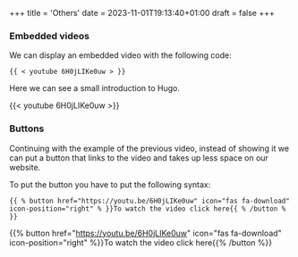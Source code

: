 +++
title = 'Others'
date = 2023-11-01T19:13:40+01:00
draft = false
+++

### Embedded videos

We can display an embedded video with the following code:

```
{{ < youtube 6H0jLIKe0uw > }}
```
Here we can see a small introduction to Hugo.

{{< youtube 6H0jLIKe0uw >}}



### Buttons

Continuing with the example of the previous video, instead of showing it we can put a button that links to the video and takes up less space on our website.

To put the button you have to put the following syntax:

```
{{ % button href="https://youtu.be/6H0jLIKe0uw" icon="fas fa-download" icon-position="right" % }}To watch the video click here{{ % /button % }}
```

{{% button href="https://youtu.be/6H0jLIKe0uw" icon="fas fa-download" icon-position="right" %}}To watch the video click here{{% /button %}}